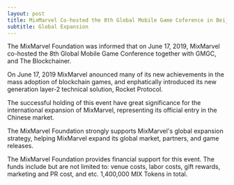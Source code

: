 ```yaml
---
layout: post
title: MixMarvel Co-hosted the 8th Global Mobile Game Coference in Beijing, China
subtitle: Global Expansion
---
```


The MixMarvel Foundation was informed that on June 17, 2019, MixMarvel co-hosted the 8th Global Mobile Game Conference together with GMGC, and The Blockchainer. 

On June 17, 2019 MixMarvel anounced many of its new achievements in the mass adoption of blockchain games, and enphatically introduced its new generation layer-2 technical solution, Rocket Protocol. 

The successful holding of this event have great significance for the international expansion of MixMarvel, representing its official entry in the Chinese market. 

The MixMarvel Foundation strongly supports MixMarvel's global expansion strategy, helping MixMarvel expand its global market, partners, and game releases. 

The MixMarvel Foundation provides financial support for this event. The funds include but are not limited to: venue costs, labor costs, gift rewards, marketing and PR cost, and etc. 1,400,000 MIX Tokens in total. 


